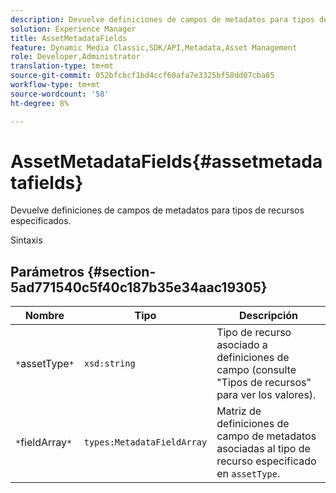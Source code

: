 ```yaml
---
description: Devuelve definiciones de campos de metadatos para tipos de recursos especificados.
solution: Experience Manager
title: AssetMetadataFields
feature: Dynamic Media Classic,SDK/API,Metadata,Asset Management
role: Developer,Administrator
translation-type: tm+mt
source-git-commit: 052bfcbcf1bd4ccf60afa7e3325bf58dd07cba85
workflow-type: tm+mt
source-wordcount: '58'
ht-degree: 8%

---
```



# AssetMetadataFields{#assetmetadatafields}

Devuelve definiciones de campos de metadatos para tipos de recursos especificados.

Sintaxis

## Parámetros {#section-5ad771540c5f40c187b35e34aac19305}

| Nombre | Tipo | Descripción |
|---|---|---|
| `*`assetType`*` | `xsd:string` | Tipo de recurso asociado a definiciones de campo (consulte &quot;Tipos de recursos&quot; para ver los valores). |
| `*`fieldArray`*` | `types:MetadataFieldArray` | Matriz de definiciones de campo de metadatos asociadas al tipo de recurso especificado en `assetType`. |

